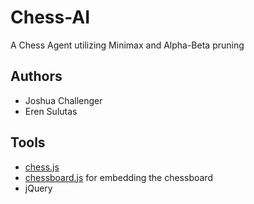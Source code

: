 # Chess-AI

A Chess Agent utilizing Minimax and Alpha-Beta pruning

## Authors
- Joshua Challenger
- Eren Sulutas

## Tools 

- [chess.js](https://github.com/jhlywa/chess.js)
- [chessboard.js](https://www.chessboardjs.com/) for embedding the chessboard
- jQuery